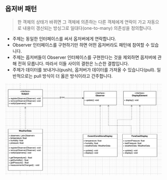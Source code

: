## 옵저버 패턴

> 한 객체의 상태가 바뀌면 그 객체에 의존하는 다른 객체에게 연락이 가고 자동으로 내용이 갱신되는 방싱그로 일대다(one-to-many) 의존성을 정의합니다. 

- 주제는 동일한 인터페이스를 써서 옵저버에게 연락합니다.
- Observer 인터페이스를 구현하기만 하면 어떤 옵저버라도 패턴에 참여할 수 있습니다.
- 주제는 옵저버들이 Observer 인터페이스를 구현한다는 것을 제외하면 옵저버에 관해 전혀 모릅니다. 따라서 이들 사이의 결한은 느슨한 결합입니다.
- 주제가 데이터를 보내거나(push), 옵저버가 데이터를 가져올 수 있습니다(pull). 일반적으로는 pull 방식이 더 옳은 방식이라고 간주합니다.

![img.png](img.png)